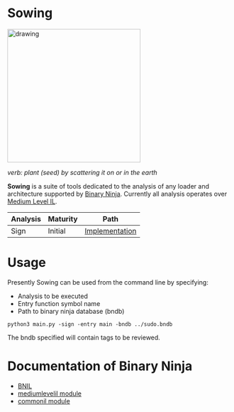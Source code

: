 # Sowing

<img src="https://github.com/loganleland/sow/assets/6620612/4ef6608d-195d-4a8c-9498-a8ecfa2d73d2" alt="drawing" width="300"/>

*verb: plant (seed) by scattering it on or in the earth*

**Sowing** is a suite of tools dedicated to the analysis of any loader and architecture supported by [Binary Ninja](https://binary.ninja/). Currently all analysis operates over [Medium Level IL](https://docs.binary.ninja/dev/bnil-mlil.html).

| Analysis | Maturity | Path |
| -------- | -------- | -------- |
| Sign     | Initial  | [Implementation](https://github.com/loganleland/sowing/blob/main/src/analysis/sign.py) |

# Usage
Presently Sowing can be used from the command line by specifying:
- Analysis to be executed
- Entry function symbol name
- Path to binary ninja database (bndb)
  
```python3 main.py -sign -entry main -bndb ../sudo.bndb```

The bndb specified will contain tags to be reviewed.

# Documentation of Binary Ninja
- [BNIL](https://docs.binary.ninja/dev/bnil-overview.html)
- [mediumlevelil module](https://api.binary.ninja/binaryninja.mediumlevelil-module.html#mediumlevelil-module)
- [commonil module](https://api.binary.ninja/binaryninja.commonil-module.html#commonil-module)
